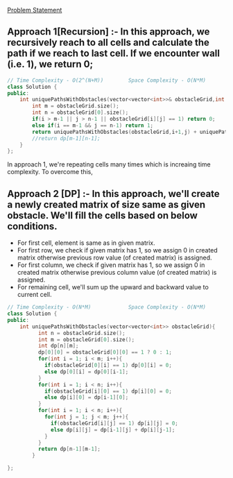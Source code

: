 [Problem Statement](https://leetcode.com/problems/unique-paths-ii/)
  
## Approach 1[Recursion] :- In this approach, we recursively reach to all cells and calculate the path if we reach to last cell. If we encounter wall (i.e. 1), we return 0;
  
```cpp
// Time Complexity - O(2^(N+M))        Space Complexity - O(N*M)
class Solution {
public:
    int uniquePathsWithObstacles(vector<vector<int>>& obstacleGrid,int i=0,int j=0) {
        int m = obstacleGrid.size();
        int n = obstacleGrid[0].size();
        if(i > m-1 || j > n-1 || obstacleGrid[i][j] == 1) return 0;
        else if(i == m-1 && j == n-1) return 1;
        return uniquePathsWithObstacles(obstacleGrid,i+1,j) + uniquePathsWithObstacles(obstacleGrid,i,j+1);
        //return dp[m-1][n-1];
    }
};
```
In approach 1, we're repeating cells many times which is increaing time complexity. To overcome this,

## Approach 2 [DP] :- In this approach, we'll create a newly created matrix of size same as given obstacle. We'll fill the cells based on below conditions.
- For first cell, element is same as in given matrix.
- For first row, we check if given matrix has 1, so we assign 0 in created matrix otherwise previous row value (of created matrix) is assigned.
- For first column, we check if given matrix has 1, so we assign 0 in created matrix otherwise previous column value (of created matrix) is assigned.
- For remaining cell, we'll sum up the upward and backward value to current cell.

```cpp
// Time Complexity - O(N*M)            Space Complexity - O(N*M)
class Solution {
public:
    int uniquePathsWithObstacles(vector<vector<int>> obstacleGrid){
          int n = obstacleGrid.size();
          int m = obstacleGrid[0].size();
          int dp[n][m];
          dp[0][0] = obstacleGrid[0][0] == 1 ? 0 : 1;
          for(int i = 1; i < m; i++){
            if(obstacleGrid[0][i] == 1) dp[0][i] = 0;
            else dp[0][i] = dp[0][i-1];
          }
          for(int i = 1; i < n; i++){
            if(obstacleGrid[i][0] == 1) dp[i][0] = 0;
            else dp[i][0] = dp[i-1][0];
          }
          for(int i = 1; i < n; i++){
            for(int j = 1; j < m; j++){
              if(obstacleGrid[i][j] == 1) dp[i][j] = 0;
              else dp[i][j] = dp[i-1][j] + dp[i][j-1];
            }
          }
          return dp[n-1][m-1];
        }

};
```
